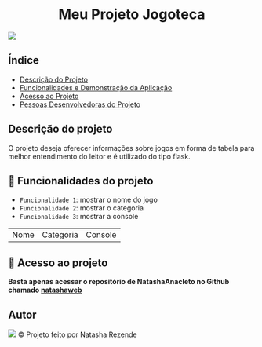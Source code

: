 <h1 align="center">Meu Projeto Jogoteca</h1>

<img src="https://www.pngitem.com/pimgs/m/145-1457399_pink-cute-cutepink-game-over-gameover-games-pink.png">

## Índice 

* [Descrição do Projeto](#descrição-do-projeto)
* [Funcionalidades e Demonstração da Aplicação](#funcionalidades-e-demonstração-da-aplicação)
* [Acesso ao Projeto](#acesso-ao-projeto)
* [Pessoas Desenvolvedoras do Projeto](#pessoas-desenvolvedoras)

## Descrição do projeto

O projeto deseja oferecer informações sobre jogos em forma de tabela para melhor entendimento do leitor e é utilizado do tipo flask.

## :hammer: Funcionalidades do projeto

- `Funcionalidade 1`: mostrar o nome do jogo
- `Funcionalidade 2`: mostrar o categoria
- `Funcionalidade 3`: mostrar a console

<table>
    <tr>
        <td>Nome</td>
        <td>Categoria</td>
        <td>Console</td>
    </tr>
</table>

## 📁 Acesso ao projeto

**Basta apenas acessar o repositório de NatashaAnacleto no Github chamado <a href="https://github.com/NatashaAnacleto/natashaweb.git">natashaweb</a>**

## Autor 

<img src="https://i.pinimg.com/564x/a6/58/32/a65832155622ac173337874f02b218fb--people-icon-avatar.jpg">
&copy; Projeto feito por Natasha Rezende


